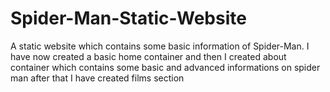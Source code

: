 # Spider-Man-Static-Website
A static website which contains some basic information of Spider-Man. 
I have now created a basic home container
and then I created about container which contains some basic and advanced informations on spider man
after that I have created films section